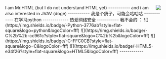 <img align="right" src="https://github-readme-stats.vercel.app/api?username=Lyscfshow_icons=true&icon_color=39c5bb&text_color=24292e&bg_color=ffffff&title_color=39c5bb&hide_title=false" />
I am Mr.HTML (but I do not understand HTML yet)
-----------
and i am also interested in JVAV (doge)
-----------
我是个鸽子，可能会咕咕咕
------------
在学习python
-------------
热爱网络安全
-----------
我不会的 ：
![](https://img.shields.io/badge/-Python-3776ab?style=flat-square&logo=python&logoColor=fff) ![](https://img.shields.io/badge/-C%2b%2b-cc961c?style=flat-square&logo=C%2b%2b&logoColor=fff) ![](https://img.shields.io/badge/-C-FFC0CB?style=flat-square&logo=C&logoColor=fff) ![](https://img.shields.io/badge/-HTML5-e34f26?style=flat-square&logo=HTML5&logoColor=fff) 
------------


